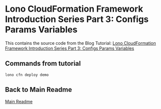 # Lono CloudFormation Framework Introduction Series Part 3: Configs Params Variables

This contains the source code from the Blog Tutorial: [Lono CloudFormation Framework Introduction Series Part 3: Configs Params Variables
](https://blog.boltops.com/2019/11/07/lono-cloudformation-framework-introduction-series-part-3-configs-params-variables)

## Commands from tutorial

    lono cfn deploy demo

## Back to Main Readme

[Main Readme](https://github.com/tongueroo/lono-cloudformation-examples)
